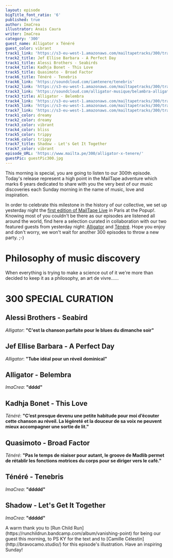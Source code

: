 ```yaml
---
layout: episode
bigTitle_font_ratio: '6'
published: true
author: ImaCrea
illustrator: Anais Caura
writer: ImaCrea
category: '300'
guest_name: Alligator x Ténéré
guest_color: vibrant
track1_link: 'https://s3-eu-west-1.amazonaws.com/mailtapetracks/300/track1.mp3'
track2_title: Jef Ellise Barbara - A Perfect Day
track1_title: Alessi Brothers - Seabirds
track4_title: Kadhja Bonet - This Love
track5_title: Quasimoto - Broad Factor
track6_title: Ténéré - Tenebris
track6_link: 'https://soundcloud.com/iamtenere/tenebris'
track2_link: 'https://s3-eu-west-1.amazonaws.com/mailtapetracks/300/track2.mp3'
track3_link: 'https://soundcloud.com/alligator-musique/belambra-alligator'
track3_title: Alligator - Belembra
track4_link: 'https://s3-eu-west-1.amazonaws.com/mailtapetracks/300/track4.mp3'
track5_link: 'https://s3-eu-west-1.amazonaws.com/mailtapetracks/300/track5.mp3'
track7_link: 'https://s3-eu-west-1.amazonaws.com/mailtapetracks/300/track7.mp3'
track1_color: dreamy
track2_color: dreamy
track3_color: vibrant
track4_color: bliss
track5_color: trippy
track6_color: trippy
track7_title: Shadow - Let's Get It Together
track7_color: vibrant
episode_URL: 'https://www.mailta.pe/300/alligator-x-tenere/'
guestPic: guestPic300.jpg
---
```

<p id="introduction">This morning is special, you are going to listen to our 300th episode. Today's release represent a high point in the MailTape adventure which marks 6 years dedicated to share with you the very best of our music discoveries each Sunday morning in the name of music, love and inspiration. 
  
In order to celebrate this milestone in the history of our collective, we set up yesterday night the [first edition of MailTape Live](https://www.facebook.com/events/324160978078937/) in Paris at the Popup!. Knowing most of you couldn't be there as our episodes are listened all around the world, find here a selection curated in collaboration with our two featured guests from yesterday night: [Alligator](https://www.facebook.com/alligator.musique/) and [Ténéré](https://www.facebook.com/teneremusic/). Hope you enjoy and don't worry, we won't wait for another 300 episodes to throw a new party. ;-)
</p>

# Philosophy of music discovery

When everything is trying to make a science out of it we're more than decided to keep it as a philosophy, an art de vivre......


# 300 SPECIAL CURATION

## Alessi Brothers - Seabird
_Alligator_: **"**C'est la chanson parfaite pour le blues du dimanche soir**"**

## Jef Ellise Barbara - A Perfect Day
_Alligator_: **"**Tube idéal pour un réveil dominical**"**

## Alligator - Belembra
_ImaCrea_: **"**dddd**"**

## Kadhja Bonet - This Love
_Ténéré_: **"**C’est presque devenu une petite habitude pour moi d’écouter cette chanson au réveil. La légèreté et la douceur de sa voix ne peuvent mieux accompagner une sortie de lit.**"**

## Quasimoto - Broad Factor
_Ténéré_: **"**Pas le temps de niaiser pour autant, le groove de Madlib permet de rétablir les fonctions motrices du corps pour se diriger vers le café.**"**

## Ténéré - Tenebris
_ImaCrea_: **"**ddddd**"**

## Shadow - Let's Get It Together
_ImaCrea_: **"**ddddd**"**

<p id="outroduction">A warm thank you to [Run Child Run](https://runchildrun.bandcamp.com/album/vanishing-point) for being our guest this morning, to PS KY for the text and to [Camille Célestin](http://bravocamo.studio/) for this episode's illustration. Have an inspiring Sunday!</p>
